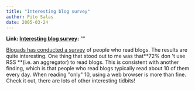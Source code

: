 ```yaml
---
title: "Interesting blog survey"
author: Pito Salas
date: 2005-03-24
---
```


**Link: [Interesting blog survey](None):** ""

[Blogads has conducted a
survey](<http://www.blogads.com/survey/2005_blog_reader_survey.html>) of
people who read blogs. The results are quite interesting. One thing that stood
out to me was that**72% don 't use RSS **(i.e. an aggregator) to read blogs.
This is consistent with another finding, which is that people who read blogs
typically read about 10 of them every day. When reading "only" 10, using a web
browser is more than fine. Check it out, there are lots of other interesting
tidbits!


